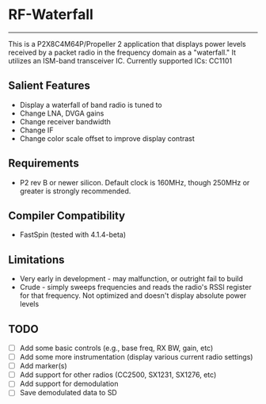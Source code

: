 # RF-Waterfall
--------------

This is a P2X8C4M64P/Propeller 2 application that displays power levels received by a packet radio in the frequency domain as a "waterfall." It utilizes an ISM-band transceiver IC. Currently supported ICs: CC1101

## Salient Features

* Display a waterfall of band radio is tuned to
* Change LNA, DVGA gains
* Change receiver bandwidth
* Change IF
* Change color scale offset to improve display contrast

## Requirements

* P2 rev B or newer silicon. Default clock is 160MHz, though 250MHz or greater is strongly recommended.

## Compiler Compatibility

* FastSpin (tested with 4.1.4-beta)

## Limitations

* Very early in development - may malfunction, or outright fail to build
* Crude - simply sweeps frequencies and reads the radio's RSSI register for that frequency. Not optimized and doesn't display absolute power levels

## TODO

- [ ] Add some basic controls (e.g., base freq, RX BW, gain, etc)
- [ ] Add some more instrumentation (display various current radio settings)
- [ ] Add marker(s)
- [ ] Add support for other radios (CC2500, SX1231, SX1276, etc)
- [ ] Add support for demodulation
- [ ] Save demodulated data to SD
